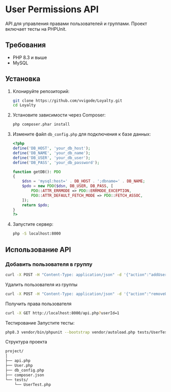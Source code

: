 # User Permissions API

API для управления правами пользователей и группами. Проект включает тесты на PHPUnit.

## Требования

- PHP 8.3 и выше
- MySQL

## Установка

1. Клонируйте репозиторий:

    ```sh
    git clone https://github.com/vvigode/Loyalty.git
    cd Loyalty
    ```

2. Установите зависимости через Composer:

    ```sh
    php composer.phar install
    ```

3. Измените файл `db_config.php` для подключения к базе данных:

    ```php
    <?php
    define('DB_HOST', 'your_db_host');
    define('DB_NAME', 'your_db_name');
    define('DB_USER', 'your_db_user');
    define('DB_PASS', 'your_db_password');

    function getDB(): PDO
    {
        $dsn = 'mysql:host=' . DB_HOST . ';dbname=' . DB_NAME;
        $pdo = new PDO($dsn, DB_USER, DB_PASS, [
            PDO::ATTR_ERRMODE => PDO::ERRMODE_EXCEPTION,
            PDO::ATTR_DEFAULT_FETCH_MODE => PDO::FETCH_ASSOC,
        ]);
        return $pdo;
    }
    ?>
    ```

4. Запустите сервер:

    ```sh
    php -S localhost:8000
    ```

## Использование API

### Добавить пользователя в группу

```sh
curl -X POST -H "Content-Type: application/json" -d '{"action":"addUserToGroup", "userId":1, "groupId":1}' http://localhost:8000/api.php
```
Удалить пользователя из группы
```sh
curl -X POST -H "Content-Type: application/json" -d '{"action":"removeUserFromGroup", "userId":1, "groupId":1}' http://localhost:8000/api.php
```
Получить права пользователя
```sh
curl -X GET http://localhost:8000/api.php?userId=1
```
Тестирование
Запустите тесты:

```sh
php8.3 vendor/bin/phpunit --bootstrap vendor/autoload.php tests/UserTest.php
```
Структура проекта
```txt
project/
│
├── api.php
├── User.php
├── db_config.php
├── composer.json
└── tests/
    └── UserTest.php
```